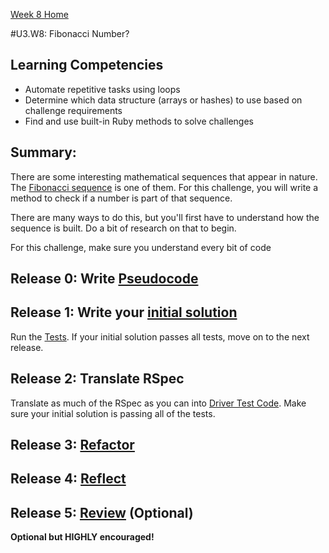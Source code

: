 [Week 8 Home](../../)

#U3.W8: Fibonacci Number?

## Learning Competencies
- Automate repetitive tasks using loops
- Determine which data structure (arrays or hashes) to use based on challenge requirements
- Find and use built-in Ruby methods to solve challenges

## Summary:
There are some interesting mathematical sequences that appear in nature. The [Fibonacci sequence](http://en.wikipedia.org/wiki/Fibonacci_number) is one of them. For this challenge, you will write a method to check if a number is part of that sequence.

There are many ways to do this, but you'll first have to understand how the sequence is built. Do a bit of research on that to begin.

For this challenge, make sure you understand every bit of code

## Release 0: Write [Pseudocode](https://github.com/Devbootcamp/phase-0-handbook/blob/master/coding-references/pseudocode.md)

## Release 1: Write your [initial solution](https://github.com/Devbootcamp/phase-0-handbook/blob/master/coding-references/initial-solution.md)

Run the [Tests](fibonacci_spec.rb). If your initial solution passes all tests, move on to the next release.

## Release 2: Translate RSpec
Translate as much of the RSpec as you can into [Driver Test Code](https://github.com/Devbootcamp/phase-0-handbook/blob/master/coding-references/driver-code.md). Make sure your initial solution is passing all of the tests.

## Release 3: [Refactor](https://github.com/Devbootcamp/phase-0-handbook/blob/master/coding-references/refactoring.md)

## Release 4: [Reflect](https://github.com/Devbootcamp/phase-0-handbook/blob/master/coding-references/reflection-guidelines.md)

## Release 5: [Review](https://github.com/Devbootcamp/phase-0-handbook/blob/master/coding-references/review.md) (Optional)
**Optional but HIGHLY encouraged!**
